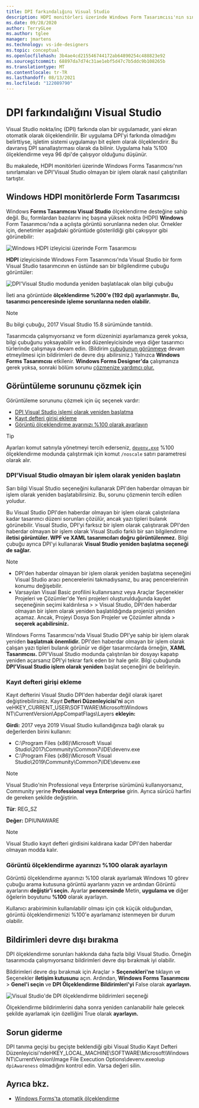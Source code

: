 ```yaml
---
title: DPI farkındalığını Visual Studio
description: HDPI monitörleri üzerinde Windows Form Tasarımcısı'nın sınırlamalarını ve Visual Studio DPI'den haberdar olmayan bir işlem olarak çalıştırmayı ele alan.
ms.date: 09/28/2020
author: TerryGLee
ms.author: tglee
manager: jmartens
ms.technology: vs-ide-designers
ms.topic: conceptual
ms.openlocfilehash: 3b4ae4cd215546744172ab64890254c488823e92
ms.sourcegitcommit: 68897da7d74c31ae1ebf5d47c7b5ddc9b108265b
ms.translationtype: MT
ms.contentlocale: tr-TR
ms.lasthandoff: 08/13/2021
ms.locfileid: "122089790"
---
```

# <a name="disable-dpi-awareness-in-visual-studio"></a>DPI farkındalığını Visual Studio

Visual Studio nokta/inç (DPI) farkında olan bir uygulamadır, yani ekran otomatik olarak ölçeklendirilir. Bir uygulama DPI'yi farkında olmadığını belirttiyse, işletim sistemi uygulamayı bit eşlem olarak ölçeklendirir. Bu davranış DPI sanallaştırması olarak da bilinir. Uygulama hala %100 ölçeklendirme veya 96 dpi'de çalışıyor olduğunu düşünür.

Bu makalede, HDPI monitörleri üzerinde Windows Forms Tasarımcısı'nın sınırlamaları ve DPI'Visual Studio olmayan bir işlem olarak nasıl çalıştırılları tartıştır.

## <a name="windows-forms-designer-on-hdpi-monitors"></a>Windows HDPI monitörlerde Form Tasarımcısı

Windows **Forms Tasarımcısı Visual Studio** ölçeklendirme desteğine sahip değil. Bu, formlardan bazılarını inç başına yüksek nokta (HDPI) **Windows** Form Tasarımcısı'nda a açılışta görüntü sorunlarına neden olur. Örnekler için, denetimler aşağıdaki görüntüde gösterildiği gibi çakışıyor gibi görünebilir:

![Windows HDPI izleyicisi üzerinde Form Tasarımcısı](./media/win-forms-designer-hdpi.png)

**HDPI** izleyicisinde Windows Form Tasarımcısı'nda Visual Studio bir form Visual Studio tasarımcının en üstünde sarı bir bilgilendirme çubuğu görüntüler:

![DPI'Visual Studio modunda yeniden başlatılacak olan bilgi çubuğu](./media/scaling-gold-bar.png)

İleti ana görüntüde **ölçeklendirme %200'e (192 dpi) ayarlanmıştır. Bu, tasarımcı penceresinde işleme sorunlarına neden olabilir.**

> [!NOTE]
> Bu bilgi çubuğu, 2017 Visual Studio 15.8 sürümünde tanıtıldı.

Tasarımcıda çalışmıyorsanız ve form düzeninizi ayarlamanıza gerek yoksa, bilgi çubuğunu yoksayabilir ve kod düzenleyicisinde veya diğer tasarımcı türlerinde çalışmaya devam edin. (Bildirim [çubuğunun görünmeye](#disable-notifications) devam etmeyilmesi için bildirimleri de devre dışı abilirsiniz.) Yalnızca **Windows Forms Tasarımcısı** etkilenir. **Windows Forms Designer'da** çalışmanıza gerek yoksa, sonraki bölüm sorunu [çözmenize yardımcı olur.](#to-resolve-the-display-problem)

## <a name="to-resolve-the-display-problem"></a>Görüntüleme sorununu çözmek için

Görüntüleme sorununu çözmek için üç seçenek vardır:

- [DPI Visual Studio işlemi olarak yeniden başlatma](#restart-visual-studio-as-a-dpi-unaware-process)
- [Kayıt defteri girişi ekleme](#add-a-registry-entry)
- [Görüntü ölçeklendirme ayarınızı %100 olarak ayarlayın](#set-your-display-scaling-setting-to-100)

> [!TIP]
> Ayarları komut satırıyla yönetmeyi tercih ederseniz, [`devenv.exe`](../ide/reference/devenv-command-line-switches.md) %100 ölçeklendirme modunda çalıştırmak için komut `/noscale` satırı parametresi olarak alır.

### <a name="restart-visual-studio-as-a-dpi-unaware-process"></a>DPI'Visual Studio olmayan bir işlem olarak yeniden başlatın

Sarı bilgi Visual Studio seçeneğini kullanarak DPI'den haberdar olmayan bir işlem olarak yeniden başlatabilirsiniz. Bu, sorunu çözmenin tercih edilen yoludur.

Bu Visual Studio DPI'den haberdar olmayan bir işlem olarak çalıştırılana kadar tasarımcı düzeni sorunları çözülür, ancak yazı tipleri bulanık görünebilir. Visual Studio, DPI'yi farksız bir işlem olarak çalıştırarak DPI'den haberdar olmayan bir işlem olarak Visual Studio farklı bir sarı bilgilendirme **iletisi görüntüler. WPF ve XAML tasarımcıları doğru görüntülenmez.** Bilgi çubuğu ayrıca DPI'yi kullanarak **Visual Studio yeniden başlatma seçeneği de sağlar.**

> [!NOTE]
> - DPI'den haberdar olmayan bir işlem olarak yeniden başlatma seçeneğini Visual Studio aracı pencerelerini takmadıysanız, bu araç pencerelerinin konumu değişebilir.
> - Varsayılan Visual Basic profilini kullanırsanız veya Araçlar Seçenekler Projeleri  ve Çözümler'de Yeni projeleri oluşturulduğunda kaydet seçeneğinin seçimi kaldırılırsa  >    >  Visual Studio, DPI'den haberdar olmayan bir işlem olarak yeniden başlatıldığında projenizi yeniden açamaz. Ancak, Projeyi Dosya Son Projeler ve Çözümler altında  >  **seçerek açabilirsiniz.**

Windows Forms Tasarımcısı'nda Visual Studio DPI'ye sahip bir işlem olarak yeniden **başlatmak önemlidir.** DPI'den haberdar olmayan bir işlem olarak çalışan yazı tipleri bulanık görünür ve diğer tasarımcılarda örneğin, **XAML Tasarımcısı.** DPI'Visual Studio modunda çalıştırılan bir dosyayı kapatıp yeniden açarsanız DPI'yi tekrar fark eden bir hale gelir. Bilgi çubuğunda **DPI'Visual Studio işlem olarak yeniden** başlat seçeneğini de belirleyin.

### <a name="add-a-registry-entry"></a>Kayıt defteri girişi ekleme

Kayıt defterini Visual Studio DPI'den haberdar değil olarak işaret değiştirebilirsiniz. Kayıt **Defteri Düzenleyicisi'ni** açın veHKEY_CURRENT_USER\SOFTWARE\Microsoft\Windows NT\CurrentVersion\AppCompatFlags\Layers **ekleyin:**

**Girdi:** 2017 veya 2019 Visual Studio kullandığınıza bağlı olarak şu değerlerden birini kullanın:

- C:\Program Files (x86)\Microsoft Visual Studio\2017\Community\Common7\IDE\devenv.exe
- C:\Program Files (x86)\Microsoft Visual Studio\2019\Community\Common7\IDE\devenv.exe

> [!NOTE]
> Visual Studio'nin Professional veya Enterprise sürümünü kullanıyorsanız, Community yerine **Professional** **veya** **Enterprise** girin. Ayrıca sürücü harfini de gereken şekilde değiştirin.

**Tür**: REG_SZ

**Değer:** DPIUNAWARE

> [!NOTE]
> Visual Studio kayıt defteri girdisini kaldırana kadar DPI'den haberdar olmayan modda kalır.

### <a name="set-your-display-scaling-setting-to-100"></a>Görüntü ölçeklendirme ayarınızı %100 olarak ayarlayın

Görüntü ölçeklendirme ayarınızı %100 olarak ayarlamak Windows 10 görev  çubuğu arama kutusuna görüntü ayarlarını yazın ve ardından Görüntü ayarlarını **değiştir'i seçin.** Ayarlar **penceresinde** Metin, **uygulama ve** diğer öğelerin boyutunu **%100** olarak ayarlayın.

Kullanıcı arabiriminin kullanılabilir olması için çok küçük olduğundan, görüntü ölçeklendirmenizi %100'e ayarlamanız istenmeyen bir durum olabilir.

## <a name="disable-notifications"></a>Bildirimleri devre dışı bırakma

DPI ölçeklendirme sorunları hakkında daha fazla bilgi Visual Studio. Örneğin tasarımcıda çalışmıyorsanız bildirimleri devre dışı bırakmak iyi olabilir.

Bildirimleri devre dışı bırakmak için Araçlar  >  **Seçenekleri'ne** tıklayın ve Seçenekler **iletişim kutusunu** açın. Ardından, **Windows Forms Tasarımcısı**  >  **Genel'i seçin** ve **DPI Ölçeklendirme Bildirimleri'yi** False olarak **ayarlayın.**

![Visual Studio'de DPI ölçeklendirme bildirimleri seçeneği](./media/notifications-option.png)

Ölçeklendirme bildirimlerini daha sonra yeniden canlanabilir hale gelecek şekilde ayarlamak için özelliğini True olarak **ayarlayın.**

## <a name="troubleshoot"></a>Sorun giderme

DPI tanıma geçişi bu geçişte beklendiği gibi Visual Studio Kayıt Defteri Düzenleyicisi'ndeHKEY_LOCAL_MACHINE\SOFTWARE\Microsoft\Windows NT\CurrentVersion\Image File Execution Options\devenv.exeolup `dpiAwareness` olmadığını kontrol edin.  Varsa değeri silin.

## <a name="see-also"></a>Ayrıca bkz.

- [Windows Forms'ta otomatik ölçeklendirme](/dotnet/framework/winforms/automatic-scaling-in-windows-forms)
